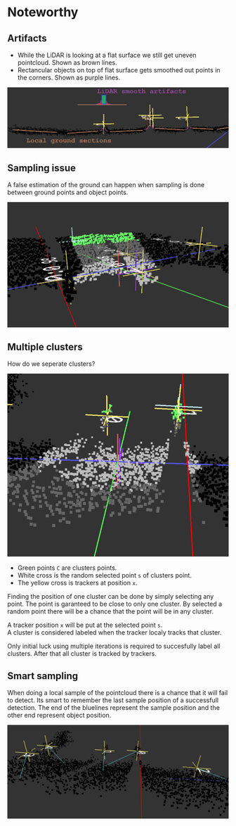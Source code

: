 # Noteworthy

## Artifacts
* While the LiDAR is looking at a flat surface we still get uneven pointcloud. Shown as brown lines.
* Rectancular objects on top of flat surface gets smoothed out points in the corners. Shown as purple lines.

![Artifacts](uneven.png)


## Sampling issue
A false estimation of the ground can happen when sampling is done between ground points and object points.

![sample_problem](sample_problem.png)


## Multiple clusters
How do we seperate clusters?

![cluster](cluster.png)
* Green points `C` are clusters points.
* White cross is the random selected point `s` of clusters point.
* The yellow cross is trackers at position `x`.

Finding the position of one cluster can be done by simply selecting any point. The point is garanteed to be close to only one cluster.
By selected a random point there will be a chance that the point will be in any cluster.

A tracker position `x` will be put at the selected point `s`.<br>
A cluster is considered labeled when the tracker localy tracks that cluster.

Only initial luck using multiple iterations is required to succesfully label all clusters. After that all cluster is tracked by trackers.


## Smart sampling
When doing a local sample of the pointcloud there is a chance that it will fail to detect.
Its smart to remember the last sample position of a successfull detection. The end of the bluelines represent the sample position and the other end represent object position.

![smart_sampling](smart_sampling.png)